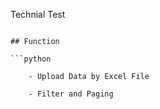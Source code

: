 Technial Test

```

## Function

```python

    - Upload Data by Excel File
	
	- Filter and Paging
			  


